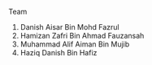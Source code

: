 Team

1) Danish Aisar Bin Mohd Fazrul
2) Hamizan Zafri Bin Ahmad Fauzansah
3) Muhammad Alif Aiman Bin Mujib
4) Haziq Danish Bin Hafiz
